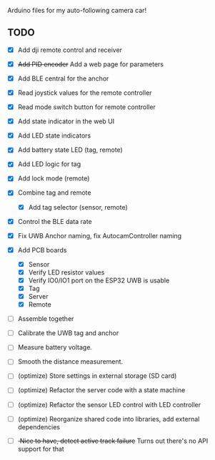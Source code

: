 Arduino files for my auto-following camera car!


## TODO
- [x] Add dji remote control and receiver
- [x] <s>Add PID encoder</s> Add a web page for parameters
- [x] Add BLE central for the anchor
- [x] Read joystick values for the remote controller
- [x] Read mode switch button for remote controller
- [x] Add state indicator in the web UI
- [x] Add LED state indicators
- [x] Add battery state LED (tag, remote)
- [x] Add LED logic for tag
- [x] Add lock mode (remote)
- [x] Combine tag and remote
  - [x] Add tag selector (sensor, remote)
- [x] Control the BLE data rate
- [x] Fix UWB Anchor naming, fix AutocamController naming
- [x] Add PCB boards
  - [x] Sensor
  - [x] Verify LED resistor values
  - [x] Verify IO0/IO1 port on the ESP32 UWB is usable 
  - [x] Tag
  - [x] Server
  - [x] Remote
- [ ] Assemble together
- [ ] Calibrate the UWB tag and anchor
- [ ] Measure battery voltage.
- [ ] Smooth the distance measurement.
- [ ] (optimize) Store settings in external storage (SD card)
- [ ] (optimize) Refactor the server code with a state machine
- [ ] (optimize) Refactor the sensor LED control with LED controller
- [ ] (optimize) Reorganize shared code into libraries, add external dependencies 

- [ ] <s> Nice to have, detect active track failure</s> Turns out there's no API support for that
